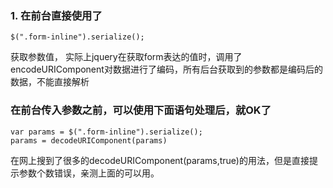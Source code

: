 ### 1. 在前台直接使用了

```
$(".form-inline").serialize();
```
获取参数值，
实际上jquery在获取form表达的值时，调用了encodeURIComponent对数据进行了编码，所有后台获取到的参数都是编码后的数据，不能直接解析

### 在前台传入参数之前，可以使用下面语句处理后，就OK了

```
var params = $(".form-inline").serialize();
params = decodeURIComponent(params)
```

在网上搜到了很多的decodeURIComponent(params,true)的用法，但是直接提示参数个数错误，亲测上面的可以用。
